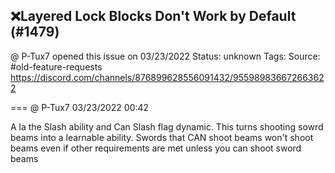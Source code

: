 ## ❌Layered Lock Blocks Don't Work by Default (#1479)
@ P-Tux7 opened this issue on 03/23/2022
Status: unknown
Tags: 
Source: #old-feature-requests https://discord.com/channels/876899628556091432/955989836672663622


=== @ P-Tux7 03/23/2022 00:42

A la the Slash ability and Can Slash flag dynamic. This turns shooting sowrd beams into a learnable ability. Swords that CAN shoot beams won't shoot beams even if other requirements are met unless you can shoot sword beams
